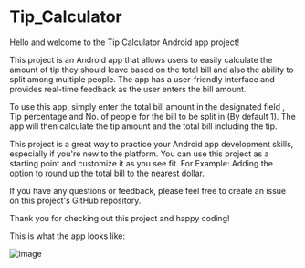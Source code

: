 # Tip_Calculator
Hello and welcome to the Tip Calculator Android app project!

This project is an Android app that allows users to easily calculate the amount of tip they should leave based on the total bill and also the ability to split among multiple people. The app has a user-friendly interface and provides real-time feedback as the user enters the bill amount.

To use this app, simply enter the total bill amount in the designated field , Tip percentage and No. of people for the bill to be split in (By default 1). The app will then calculate the tip amount and the total bill including the tip.

This project is a great way to practice your Android app development skills, especially if you're new to the platform. You can use this project as a starting point and customize it as you see fit. For Example: Adding the option to round up the total bill to the nearest dollar.

If you have any questions or feedback, please feel free to create an issue on this project's GitHub repository.

Thank you for checking out this project and happy coding!

This is what the app looks like:

![image](https://user-images.githubusercontent.com/62145475/230558809-5fad94b1-158d-431d-a117-43cbdf5e172e.png)
